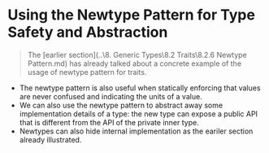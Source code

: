 # Using the Newtype Pattern for Type Safety and Abstraction
> The [earlier section](..\8. Generic Types\8.2 Traits\8.2.6 Newtype Pattern.md) has already talked about a concrete example of the usage of newtype pattern for traits.

* The newtype pattern is also useful when statically enforcing that values are never confused and indicating the units of a value.
* We can also use the newtype pattern to abstract away some implementation details of a type: the new type can expose a public API that is different from the API of the private inner type.
* Newtypes can also hide internal implementation as the eariler section already illustrated.